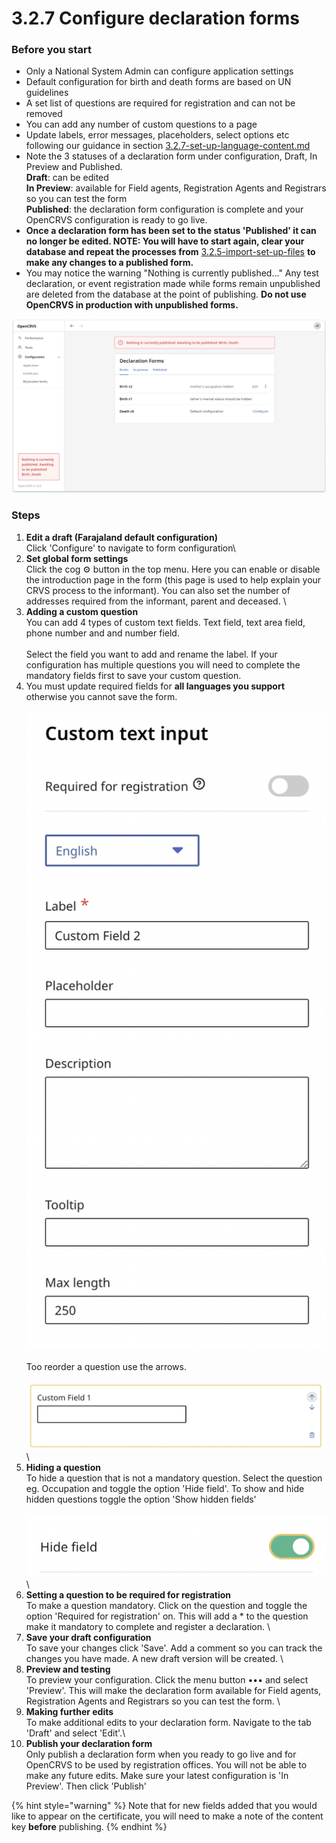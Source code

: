 # 3.2.7 Configure declaration forms

### Before you start

* Only a National System Admin can configure application settings
* Default configuration for birth and death forms are based on UN guidelines
* A set list of questions are required for registration and can not be removed
* You can add any number of custom questions to a page
* Update labels, error messages, placeholders, select options etc following our guidance in section [3.2.7-set-up-language-content.md](3.2.9-countryconfig-apis-explained/3.2.7-set-up-language-content.md "mention")
* Note the 3 statuses of a declaration form under configuration, Draft, In Preview and Published.\
  **Draft**: can be edited\
  **In Preview**: available for Field agents, Registration Agents and Registrars so you can test the form\
  **Published**: the declaration form configuration is complete and your OpenCRVS configuration is ready to go live.
* **Once a declaration form has been set to the status 'Published' it can no longer be edited. NOTE: You will have to start again, clear your database and repeat the processes from** [3.2.5-import-set-up-files](3.2.5-import-set-up-files/ "mention") **to make any changes to a published form.**
* You may notice the warning "Nothing is currently published..." Any test declaration, or event registration made while forms remain unpublished are deleted from the database at the point of publishing. **Do not use OpenCRVS in production with unpublished forms.**

![](../../../.gitbook/assets/form-config.png)

### Steps

1. **Edit a draft (Farajaland default configuration)**\
   Click 'Configure' to navigate to form configuration\\
2. **Set global form settings**\
   Click the cog ⚙️ button in the top menu. Here you can enable or disable the introduction page in the form (this page is used to help explain your CRVS process to the informant). You can also set the number of addresses required from the informant, parent and deceased. \\
3. **Adding a custom question**\
   You can add 4 types of custom text fields. Text field, text area field, phone number and and number field.\
   \
   Select the field you want to add and rename the label. If your configuration has multiple questions you will need to complete the mandatory fields first to save your custom question.
4. You must update required fields for **all languages you support** otherwise you cannot save the form.\
   \
   ![](<../../../.gitbook/assets/image (21).png>)\
   \
   Too reorder a question use the arrows.\
   \
   <img src="../../../.gitbook/assets/image (19).png" alt="" data-size="original">\\
5. **Hiding a question**\
   To hide a question that is not a mandatory question. Select the question eg. Occupation and toggle the option 'Hide field'. To show and hide hidden questions toggle the option 'Show hidden fields'\
   \
   ![](<../../../.gitbook/assets/image (18).png>)\\
6. **Setting a question to be required for registration**\
   To make a question mandatory. Click on the question and toggle the option 'Required for registration' on. This will add a \* to the question make it mandatory to complete and register a declaration. \\
7. **Save your draft configuration**\
   To save your changes click 'Save'. Add a comment so you can track the changes you have made. A new draft version will be created. \\
8. **Preview and testing**\
   To preview your configuration. Click the menu button ••• and select 'Preview'. This will make the declaration form available for Field agents, Registration Agents and Registrars so you can test the form. \\
9. **Making further edits**\
   To make additional edits to your declaration form. Navigate to the tab 'Draft' and select 'Edit'.\\
10. **Publish your declaration form**\
    Only publish a declaration form when you ready to go live and for OpenCRVS to be used by registration offices. You will not be able to make any future edits. Make sure your latest configuration is 'In Preview'. Then click 'Publish'

{% hint style="warning" %}
Note that for new fields added that you would like to appear on the certificate, you will need to make a note of the content key **before** publishing.
{% endhint %}
